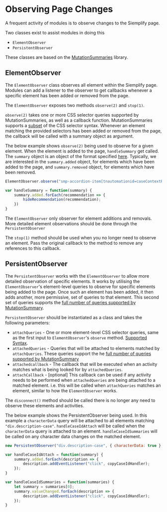 # Observing Page Changes
A frequent activity of modules is to observe changes to the Siemplify page.

Two classes exist to assist modules in doing this
- `ElementObserver`
- `PersistentObserver`

These classes are based on the [MutationSummaries](https://github.com/rafaelw/mutation-summary "MutationSummaries") library.

## ElementObserver
The `ElementObserver` class observes all element within the Siemplify page. Modules can add a listener to the observer to get callbacks whenever a specific element has been added or removed from the page.

The `ElementObserver` exposes two methods `observe(2)` and `stop(1)`.

`observe(2)` takes one or more CSS selector queries supported by MutationSummaries, as well as a callback function. MutationSummaries supports a [subset](https://github.com/rafaelw/mutation-summary/blob/master/APIReference.md#the-element-query "subset") of the CSS selector syntax.
Whenever an element matching the provided selectors has been added or removed from the page, the callback will be called with a summary object as argument.

The below example shows `observe(2)` being used to observe for a given element. When the element is added to the page, `handleSummary` get called. The `summary` object is an object of the format specified [here](https://github.com/rafaelw/mutation-summary/blob/master/APIReference.md#response-1 "here"). Typically, we are interested in the `summary.added` object, for elements which have been added to the page, and `summary.removed` object, for elements which have been removed.
```javascript
ElementObserver.observe("smp-accordion-item[tnautomationid=caseContextRecommendations]", handleSummary);

var handleSummary = function(summary) {
	summary.added.forEach(recommendation => {
		hideRecommendation(recommendation);
	})
}
```

The `ElementObserver` only observer for element additions and removals. More detailed element observations should be done through the `PersistentObserver`

The `stop(1)` method should be used when you no longer need to observe an element. Pass the original callback to the method to remove any references to this callback.

## PersistentObserver
The `PersistentObserver` works with the `ElementObserver` to allow more detailed observation of specific elements. It works by utilising the `ElementObserver`'s element-level queries to observe for specific elements being added to the page. Once such an element has been added, it then adds another, more permissive, set of queries to that element. This second set of queries supports the [full number of queries supported by MutationSummary](https://github.com/rafaelw/mutation-summary/blob/master/APIReference.md#query-types "full number of queries supported by MutationSummary").

`PersistentObserver` should be instantiated as a class and takes the following parameters:
- `attachQueries` - One or more element-level CSS selector queries, same as the first input to `ElementObserver`'s `observe` method. [Supported Syntax](https://github.com/rafaelw/mutation-summary/blob/master/APIReference.md#the-element-query "Supported Syntax").
- `attachedQueries` - Queries that will be attached to elements matched by `attachQueries`. These queries support the he [full number of queries supported by MutationSummary](https://github.com/rafaelw/mutation-summary/blob/master/APIReference.md#query-types "full number of queries supported by MutationSummary")
- `attachedcallback` - The callback that will be executed when an activity matches what is being looked for by `attachedQueries`.
- `attachCallback` - [optional] This callback can be used if any activity needs to be performed when `attachedQueries` are being attached to a matched element. i.e. this will be called when `attachQueries` matches an element, similar to how the `ElementObserver` works.

The `disconnect()` method should be called there is no longer any need to observe these elements and activities.

The below example shows the PersistentObserver being used. In this example a `characterData` query will be attached to all elements matching `"div.description-case"`.
`handleCaseIdAttach` will be called when the `characterData` query is attached to an element.
`handleCaseIdSummaries` will be called on any character data changes on the matched element.

```javascript
new PersistentObserver("div.description-case", { characterData: true }, handleCaseIdSummaries, handleCaseIdAttach);

var handleCaseIdAttach = function(summary) {
	summary.added.forEach(description => {
		description.addEventListener("click", copyCaseIdHandler);
	});
}

var handleCaseIdSummaries = function(summaries) {
	let summary = summaries[0];
	summary.valueChanged.forEach(description => {
		description.addEventListener("click", copyCaseIdHandler);
	});
}
```
